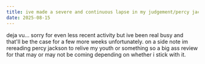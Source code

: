 ```yaml
---
title: ive made a severe and continuous lapse in my judgement/percy jackson
date: 2025-08-15
---
```


deja vu... sorry for even less recent activity but ive been real busy and that'll be the case for a few more weeks unfortunately. on a side note im rereading percy jackson to relive my youth or something so a big ass review for that may or may not be coming depending on whether i stick with it.
